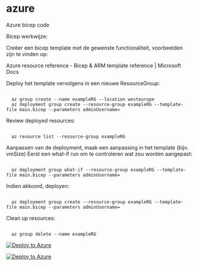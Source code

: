 # azure
Azure bicep code

Bicep werkwijze:

Creëer een bicep template met de gewenste functionaliteit, voorbeelden zijn te vinden op:

Azure resource reference - Bicep & ARM template reference | Microsoft Docs

Deploy  het template vervolgens in een nieuwe ResourceGroup:

<code>
  az group create --name exampleRG --location westeurope
  az deployment group create --resource-group exampleRG --template-file main.bicep --parameters adminUsername=<admin-username>
</code>

Review deployed resources:

<code>
  az resource list --resource-group exampleRG
</code>

Aanpassen van de deployment, maak een aanpassing in het template (bijv. vmSize)
Eerst een what-if run om te controleren wat zou worden aangepast:

<code>
  az deployment group what-if --resource-group exampleRG --template-file main.bicep --parameters adminUsername=<admin-username>
</code>

Indien akkoord, deployen:

<code>
  az deployment group create --resource-group exampleRG --template-file main.bicep --parameters adminUsername=<admin-username>
</code>

Clean up resources:

<code>
  az group delete --name exampleRG
</code>

[![Deploy to Azure](https://aka.ms/deploytoazurebutton)](https://portal.azure.com/#create/Microsoft.Template/uri/https%3a%2f%2fraw.githubusercontent.com%2fcmeerendonk%2fazure%2fraw%2fmain%2fvm.bicep)

[![Deploy to Azure](https://aka.ms/deploytoazurebutton)](https://portal.azure.com/#create/Microsoft.Template/uri/https%3a%2f%2fraw.githubusercontent.com%2fAzure%2fazure-quickstart-templates%2fmaster%2fquickstarts%2fmicrosoft.compute%2fvm-simple-linux%2fazuredeploy.json)
